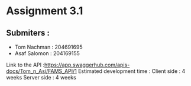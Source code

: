 

# Assignment 3.1

## Submiters : 
* Tom Nachman : 204691695 
* Asaf Salomon : 204169155

Link to the API :https://app.swaggerhub.com/apis-docs/Tom_n_Asi/FAMS_API/1
Estimated development time : Client side : 4 weeks Server side : 4 weeks
